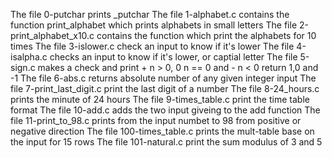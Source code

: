The file 0-putchar prints _putchar 
The file 1-alphabet.c contains the function print_alphabet which prints alphabets in small letters
The file 2-print_alphabet_x10.c contains the function which print the alphabets for 10 times
The file 3-islower.c check an input to know if it's lower
The file 4-isalpha.c checks an input to know if it's lower, or captial letter
The file 5-sign.c makes a check and print + n > 0, 0 n == 0 and - n < 0 return 1,0 and -1
The file 6-abs.c returns absolute number of any given integer input
The file 7-print_last_digit.c print the last digit of a number
The file 8-24_hours.c prints the minute of 24 hours
The file 9-times_table.c print the time table format
The file 10-add.c adds the two input giveing to the add function
The file 11-print_to_98.c prints from the input numbet to 98 from positive or negative direction
The file 100-times_table.c prints the mult-table base on the input for 15 rows
The file 101-natural.c print the sum modulus of 3 and 5 
